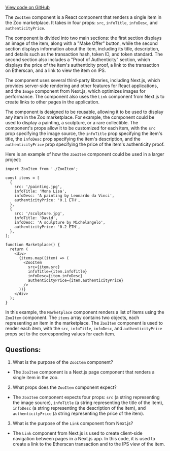 [View code on GitHub](zoo-labs/zoo/blob/master/core/src/components/ZooItem/index.tsx)

The `ZooItem` component is a React component that renders a single item in the Zoo marketplace. It takes in four props: `src`, `infoTitle`, `infoDesc`, and `authenticityPrice`. 

The component is divided into two main sections: the first section displays an image of the item, along with a "Make Offer" button, while the second section displays information about the item, including its title, description, and details such as the transaction hash, token ID, and token standard. The second section also includes a "Proof of Authenticity" section, which displays the price of the item's authenticity proof, a link to the transaction on Etherscan, and a link to view the item on IPS.

The component uses several third-party libraries, including Next.js, which provides server-side rendering and other features for React applications, and the `Image` component from Next.js, which optimizes images for performance. The component also uses the `Link` component from Next.js to create links to other pages in the application.

The component is designed to be reusable, allowing it to be used to display any item in the Zoo marketplace. For example, the component could be used to display a painting, a sculpture, or a rare collectible. The component's props allow it to be customized for each item, with the `src` prop specifying the image source, the `infoTitle` prop specifying the item's title, the `infoDesc` prop specifying the item's description, and the `authenticityPrice` prop specifying the price of the item's authenticity proof.

Here is an example of how the `ZooItem` component could be used in a larger project:

```
import ZooItem from './ZooItem';

const items = [
  {
    src: '/painting.jpg',
    infoTitle: 'Mona Lisa',
    infoDesc: 'A painting by Leonardo da Vinci',
    authenticityPrice: '0.1 ETH',
  },
  {
    src: '/sculpture.jpg',
    infoTitle: 'David',
    infoDesc: 'A sculpture by Michelangelo',
    authenticityPrice: '0.2 ETH',
  },
];

function Marketplace() {
  return (
    <div>
      {items.map((item) => (
        <ZooItem
          src={item.src}
          infoTitle={item.infoTitle}
          infoDesc={item.infoDesc}
          authenticityPrice={item.authenticityPrice}
        />
      ))}
    </div>
  );
}
```

In this example, the `Marketplace` component renders a list of items using the `ZooItem` component. The `items` array contains two objects, each representing an item in the marketplace. The `ZooItem` component is used to render each item, with the `src`, `infoTitle`, `infoDesc`, and `authenticityPrice` props set to the corresponding values for each item.
## Questions: 
 1. What is the purpose of the `ZooItem` component?
- The `ZooItem` component is a Next.js page component that renders a single item in the zoo.

2. What props does the `ZooItem` component expect?
- The `ZooItem` component expects four props: `src` (a string representing the image source), `infoTitle` (a string representing the title of the item), `infoDesc` (a string representing the description of the item), and `authenticityPrice` (a string representing the price of the item).

3. What is the purpose of the `Link` component from Next.js?
- The `Link` component from Next.js is used to create client-side navigation between pages in a Next.js app. In this code, it is used to create a link to the Etherscan transaction and to the IPS view of the item.